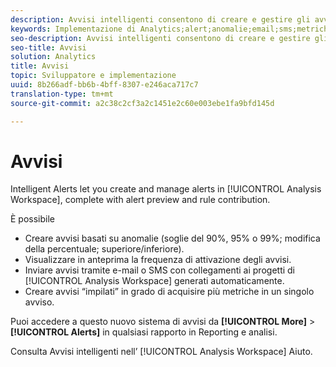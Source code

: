 ```yaml
---
description: Avvisi intelligenti consentono di creare e gestire gli avvisi in Analysis Workspace, con anteprima degli avvisi e contributo delle regole.
keywords: Implementazione di Analytics;alert;anomalie;email;sms;metriche multiple
seo-description: Avvisi intelligenti consentono di creare e gestire gli avvisi in Analysis Workspace, con anteprima degli avvisi e contributo delle regole.
seo-title: Avvisi
solution: Analytics
title: Avvisi
topic: Sviluppatore e implementazione
uuid: 8b266adf-bb6b-4bff-8307-e246aca717c7
translation-type: tm+mt
source-git-commit: a2c38c2cf3a2c1451e2c60e003ebe1fa9bfd145d

---
```



# Avvisi

Intelligent Alerts let you create and manage alerts in [!UICONTROL Analysis Workspace], complete with alert preview and rule contribution.

È possibile

* Creare avvisi basati su anomalie (soglie del 90%, 95% o 99%; modifica della percentuale; superiore/inferiore).
* Visualizzare in anteprima la frequenza di attivazione degli avvisi.
* Inviare avvisi tramite e-mail o SMS con collegamenti ai progetti di [!UICONTROL Analysis Workspace] generati automaticamente.
* Creare avvisi “impilati” in grado di acquisire più metriche in un singolo avviso.

Puoi accedere a questo nuovo sistema di avvisi da **[!UICONTROL More]** &gt; **[!UICONTROL Alerts]** in qualsiasi rapporto in Reporting e analisi.

Consulta Avvisi [](https://marketing.adobe.com/resources/help/en_US/analytics/analysis-workspace/intellligent_alerts.html) intelligenti nell’ [!UICONTROL Analysis Workspace] Aiuto.
